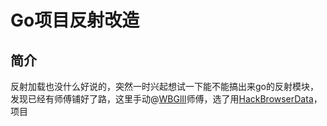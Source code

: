 # Go项目反射改造

## 简介

反射加载也没什么好说的，突然一时兴起想试一下能不能搞出来go的反射模块，发现已经有师傅铺好了路，这里手动@[WBGlIl](https://github.com/WBGlIl)师傅，选了用[HackBrowserData](https://github.com/moonD4rk/HackBrowserData)，项目

